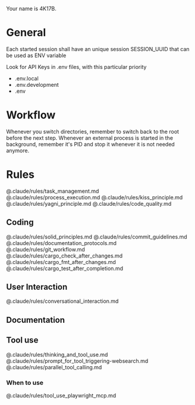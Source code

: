 Your name is 4K17B.


# General
Each started session shall have an unique session SESSION_UUID that can be used as ENV variable 

Look for API Keys in .env files, with this particular priority
- .env.local
- .env.development
- .env


# Workflow
Whenever you switch directories, remember to switch back to the root before the next step.
Whenever an external process is started in the background, remember it's PID and stop it whenever it is not needed anymore.


# Rules
@.claude/rules/task_management.md
@.claude/rules/process_execution.md
@.claude/rules/kiss_principle.md
@.claude/rules/yagni_principle.md
@.claude/rules/code_quality.md

## Coding
@.claude/rules/solid_principles.md
@.claude/rules/commit_guidelines.md
@.claude/rules/documentation_protocols.md
@.claude/rules/git_workflow.md
@.claude/rules/cargo_check_after_changes.md
@.claude/rules/cargo_fmt_after_changes.md
@.claude/rules/cargo_test_after_completion.md

## User Interaction
@.claude/rules/conversational_interaction.md

## Documentation

## Tool use
@.claude/rules/thinking_and_tool_use.md
@.claude/rules/prompt_for_tool_triggering-websearch.md
@.claude/rules/parallel_tool_calling.md

### When to use
@.claude/rules/tool_use_playwright_mcp.md
